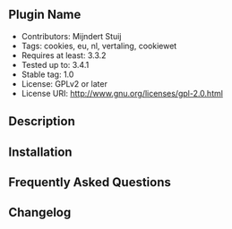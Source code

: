 Plugin Name
-----------

* Contributors: Mijndert Stuij
* Tags: cookies, eu, nl, vertaling, cookiewet
* Requires at least: 3.3.2
* Tested up to: 3.4.1
* Stable tag: 1.0
* License: GPLv2 or later
* License URI: http://www.gnu.org/licenses/gpl-2.0.html

Description
-----------

Installation
------------

Frequently Asked Questions
--------------------------

Changelog
---------
